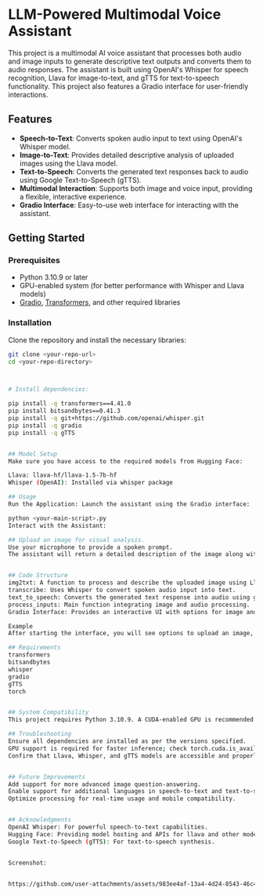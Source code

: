 # LLM-Powered Multimodal Voice Assistant

This project is a multimodal AI voice assistant that processes both audio and image inputs to generate descriptive text outputs and converts them to audio responses. The assistant is built using OpenAI's Whisper for speech recognition, Llava for image-to-text, and gTTS for text-to-speech functionality. This project also features a Gradio interface for user-friendly interactions.

## Features

- **Speech-to-Text**: Converts spoken audio input to text using OpenAI's Whisper model.
- **Image-to-Text**: Provides detailed descriptive analysis of uploaded images using the Llava model.
- **Text-to-Speech**: Converts the generated text responses back to audio using Google Text-to-Speech (gTTS).
- **Multimodal Interaction**: Supports both image and voice input, providing a flexible, interactive experience.
- **Gradio Interface**: Easy-to-use web interface for interacting with the assistant.

## Getting Started

### Prerequisites

- Python 3.10.9 or later
- GPU-enabled system (for better performance with Whisper and Llava models)
- [Gradio](https://gradio.app/), [Transformers](https://huggingface.co/docs/transformers/), and other required libraries

### Installation

Clone the repository and install the necessary libraries:
```bash
git clone <your-repo-url>
cd <your-repo-directory>



# Install dependencies:

pip install -q transformers==4.41.0
pip install bitsandbytes==0.41.3
pip install -q git+https://github.com/openai/whisper.git
pip install -q gradio
pip install -q gTTS


## Model Setup
Make sure you have access to the required models from Hugging Face:

Llava: llava-hf/llava-1.5-7b-hf
Whisper (OpenAI): Installed via whisper package

## Usage
Run the Application: Launch the assistant using the Gradio interface:

python <your-main-script>.py
Interact with the Assistant:

## Upload an image for visual analysis.
Use your microphone to provide a spoken prompt.
The assistant will return a detailed description of the image along with an audio response based on the image and audio inputs.


## Code Structure
img2txt: A function to process and describe the uploaded image using Llava.
transcribe: Uses Whisper to convert spoken audio input into text.
text_to_speech: Converts the generated text response into audio using gTTS.
process_inputs: Main function integrating image and audio processing.
Gradio Interface: Provides an interactive UI with options for image and voice input.

Example
After starting the interface, you will see options to upload an image, camera and record audio. The assistant will analyze the image and answer any relevant questions you ask through voice input.

## Requirements
transformers
bitsandbytes
whisper
gradio
gTTS
torch


## System Compatibility
This project requires Python 3.10.9. A CUDA-enabled GPU is recommended for optimal performance.

## Troubleshooting
Ensure all dependencies are installed as per the versions specified.
GPU support is required for faster inference; check torch.cuda.is_available() for CUDA availability.
Confirm that Llava, Whisper, and gTTS models are accessible and properly configured.


## Future Improvements
Add support for more advanced image question-answering.
Enable support for additional languages in speech-to-text and text-to-speech.
Optimize processing for real-time usage and mobile compatibility.


## Acknowledgments
OpenAI Whisper: For powerful speech-to-text capabilities.
Hugging Face: Providing model hosting and APIs for llava and other models.
Google Text-to-Speech (gTTS): For text-to-speech synthesis.


Screenshot:


https://github.com/user-attachments/assets/983ee4af-13a4-4d24-8543-46c44ecc8a7d

